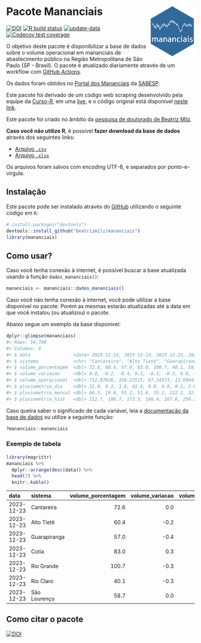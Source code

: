 
<!-- README.md is generated from README.Rmd. Please edit that file -->

# Pacote Mananciais <img src="man/figures/hexlogo.png" align="right" width = "120px"/>

<!-- badges: start -->

[![DOI](https://zenodo.org/badge/DOI/10.5281/zenodo.4733056.svg)](https://doi.org/10.5281/zenodo.4733056)
[![R build
status](https://github.com/beatrizmilz/mananciais/workflows/R-CMD-check/badge.svg)](https://github.com/beatrizmilz/mananciais/actions)
[![update-data](https://github.com/beatrizmilz/mananciais/actions/workflows/2-update_data.yaml/badge.svg)](https://github.com/beatrizmilz/mananciais/actions/workflows/2-update_data.yaml)
[![Codecov test
coverage](https://codecov.io/gh/beatrizmilz/mananciais/branch/master/graph/badge.svg)](https://codecov.io/gh/beatrizmilz/mananciais?branch=master)
<!-- badges: end -->

O objetivo deste pacote é disponibilizar a base de dados sobre o volume
operacional em mananciais de abastecimento público na Região
Metropolitana de São Paulo (SP - Brasil). O pacote é atualizado
diariamente através de um workflow com [GitHub
Actions](https://github.com/beatrizmilz/mananciais/actions).

Os dados foram obtidos no [Portal dos
Mananciais](http://mananciais.sabesp.com.br/Situacao) da
[SABESP](http://site.sabesp.com.br/site/Default.aspx).

Este pacote foi derivado de um código web scraping desenvolvido pela
equipe da [Curso-R](https://www.curso-r.com/), em uma
[live](https://youtu.be/jvZIxrMmOcQ), e o código original está
disponível [neste
link](https://github.com/curso-r/lives/blob/master/drafts/20200730_scraper_sabesp.R).

Este pacote foi criado no âmbito da [pesquisa de doutorado de Beatriz
Milz](https://beatrizmilz.github.io/tese/).

**Caso você não utilize R**, é possível **fazer download da base de
dados** através dos seguintes links:

- [Arquivo
  `.csv`](https://github.com/beatrizmilz/mananciais/raw/master/inst/extdata/mananciais.csv)
- [Arquivo
  `.xlsx`](https://github.com/beatrizmilz/mananciais/blob/master/inst/extdata/mananciais.xlsx?raw=true)

Os arquivos foram salvos com encoding UTF-8, e separados por
ponto-e-vírgula.

## Instalação

Este pacote pode ser instalado através do [GitHub](https://github.com/)
utilizando o seguinte código em `R`:

``` r
# install.packages("devtools")
devtools::install_github("beatrizmilz/mananciais")
library(mananciais)
```

## Como usar?

Caso você tenha conexão à internet, é possível buscar a base atualizada
usando a função `dados_mananciais()`:

``` r
mananciais <- mananciais::dados_mananciais() 
```

Caso você não tenha conexão à internet, você pode utilizar a base
disponível no pacote. Porém as mesmas estarão atualizadas até a data em
que você instalou (ou atualizou) o pacote.

Abaixo segue um exemplo da base disponível:

``` r
dplyr::glimpse(mananciais)
#> Rows: 54,700
#> Columns: 8
#> $ data                <date> 2023-12-23, 2023-12-23, 2023-12-23, 2023-12-23, 2…
#> $ sistema             <chr> "Cantareira", "Alto Tietê", "Guarapiranga", "Cotia…
#> $ volume_porcentagem  <dbl> 72.6, 60.4, 57.0, 83.0, 100.7, 40.1, 58.7, 72.6, 6…
#> $ volume_variacao     <dbl> 0.0, -0.2, -0.4, 0.3, -0.3, -0.3, 0.0, -0.2, -0.3,…
#> $ volume_operacional  <dbl> 712.87626, 338.22515, 97.54573, 13.69441, 112.9470…
#> $ pluviometria_dia    <dbl> 32.0, 0.2, 3.8, 42.0, 0.0, 0.0, 0.2, 2.0, 0.0, 0.0…
#> $ pluviometria_mensal <dbl> 66.5, 19.6, 55.2, 51.6, 25.2, 122.2, 32.8, 34.6, 1…
#> $ pluviometria_hist   <dbl> 212.7, 186.7, 173.3, 166.4, 187.6, 259.3, 214.3, 2…
```

Caso queira saber o significado de cada variável, leia a [documentação
da base de
dados](https://beatrizmilz.github.io/mananciais/reference/mananciais.html)
ou utilize a seguinte função:

``` r
?mananciais::mananciais
```

### Exemplo de tabela

``` r
library(magrittr)
mananciais %>% 
  dplyr::arrange(desc(data)) %>% 
  head(7) %>%
  knitr::kable()
```

| data       | sistema      | volume_porcentagem | volume_variacao | volume_operacional | pluviometria_dia | pluviometria_mensal | pluviometria_hist |
|:-----------|:-------------|-------------------:|----------------:|-------------------:|-----------------:|--------------------:|------------------:|
| 2023-12-23 | Cantareira   |               72.6 |             0.0 |          712.87626 |             32.0 |                66.5 |             212.7 |
| 2023-12-23 | Alto Tietê   |               60.4 |            -0.2 |          338.22515 |              0.2 |                19.6 |             186.7 |
| 2023-12-23 | Guarapiranga |               57.0 |            -0.4 |           97.54573 |              3.8 |                55.2 |             173.3 |
| 2023-12-23 | Cotia        |               83.0 |             0.3 |           13.69441 |             42.0 |                51.6 |             166.4 |
| 2023-12-23 | Rio Grande   |              100.7 |            -0.3 |          112.94709 |              0.0 |                25.2 |             187.6 |
| 2023-12-23 | Rio Claro    |               40.1 |            -0.3 |            5.48463 |              0.0 |               122.2 |             259.3 |
| 2023-12-23 | São Lourenço |               58.7 |             0.0 |           52.16599 |              0.2 |                32.8 |             214.3 |

## Como citar o pacote

[![DOI](https://zenodo.org/badge/DOI/10.5281/zenodo.4733056.svg)](https://doi.org/10.5281/zenodo.4733056)
